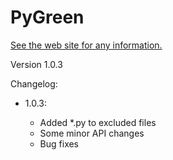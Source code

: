 
# PyGreen

[See the web site for any information.](http://pygreen.neoname.eu)

Version 1.0.3

Changelog:

* 1.0.3:

    * Added *.py to excluded files
    * Some minor API changes
    * Bug fixes
